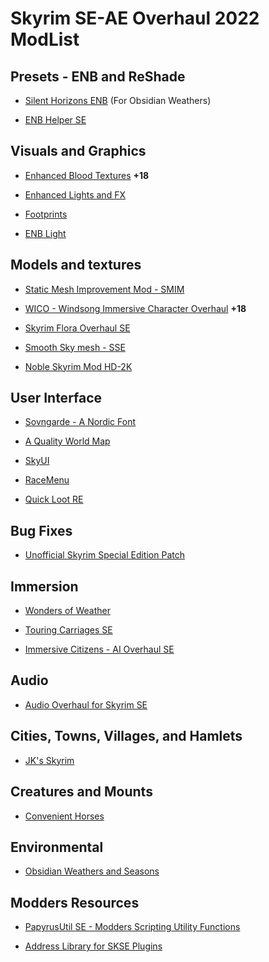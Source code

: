 # Skyrim SE-AE Overhaul 2022 ModList

##   Presets - ENB and ReShade

- [Silent Horizons ENB](https://www.nexusmods.com/skyrimspecialedition/mods/21543 "Silent Horizons ENB") (For Obsidian Weathers)

- [ENB Helper SE](https://www.nexusmods.com/skyrimspecialedition/mods/23174 "ENB Helper SE")

## Visuals and Graphics

- [Enhanced Blood Textures](https://www.nexusmods.com/skyrimspecialedition/mods/2357 "Enhanced Blood Textures") **+18**

- [Enhanced Lights and FX](https://www.nexusmods.com/skyrimspecialedition/mods/2424 "Enhanced Lights and FX")

- [Footprints](https://www.nexusmods.com/skyrimspecialedition/mods/3808 "Footprints")

- [ENB Light](https://www.nexusmods.com/skyrimspecialedition/mods/22574 "ENB Light")

## Models and textures

- [Static Mesh Improvement Mod - SMIM](https://www.nexusmods.com/skyrimspecialedition/mods/659 "Static Mesh Improvement Mod - SMIM")

- [WICO - Windsong Immersive Character Overhaul](https://www.nexusmods.com/skyrimspecialedition/mods/2136 "WICO - Windsong Immersive Character Overhaul") **+18**

- [Skyrim Flora Overhaul SE](https://www.nexusmods.com/skyrimspecialedition/mods/2154 "Skyrim Flora Overhaul SE")

- [Smooth Sky mesh - SSE](https://www.nexusmods.com/skyrimspecialedition/mods/18350 "Smooth Sky mesh - SSE")

- [Noble Skyrim Mod HD-2K](https://www.nexusmods.com/skyrimspecialedition/mods/21423 "Noble Skyrim Mod HD-2K")

## User Interface

- [Sovngarde - A Nordic Font](https://www.nexusmods.com/skyrimspecialedition/mods/386 "Sovngarde - A Nordic Font")

- [A Quality World Map](https://www.nexusmods.com/skyrimspecialedition/mods/5804 "A Quality World Map")

- [SkyUI](https://www.nexusmods.com/skyrimspecialedition/mods/12604 "SkyUI")

- [RaceMenu](https://www.nexusmods.com/skyrimspecialedition/mods/19080 "RaceMenu")

- [Quick Loot RE](https://www.nexusmods.com/skyrimspecialedition/mods/21085 "Quick Loot RE")

## Bug Fixes

- [Unofficial Skyrim Special Edition Patch](https://www.nexusmods.com/skyrimspecialedition/mods/266 "Unofficial Skyrim Special Edition Patch")

## Immersion

- [Wonders of Weather](https://www.nexusmods.com/skyrimspecialedition/mods/13044 "Wonders of Weather")

- [Touring Carriages SE](https://www.nexusmods.com/skyrimspecialedition/mods/15948 "Touring Carriages SE")

- [Immersive Citizens - AI Overhaul SE](https://www.nexusmods.com/skyrimspecialedition/mods/173 "Immersive Citizens - AI Overhaul SE")

## Audio

- [Audio Overhaul for Skyrim SE](https://www.nexusmods.com/skyrimspecialedition/mods/12466 "Audio Overhaul for Skyrim SE")

## Cities, Towns, Villages, and Hamlets

- [JK's Skyrim](https://www.nexusmods.com/skyrimspecialedition/mods/6289 "JK's Skyrim")

##  Creatures and Mounts

- [Convenient Horses](https://www.nexusmods.com/skyrimspecialedition/mods/9519 "Convenient Horses")

##  Environmental

- [Obsidian Weathers and Seasons](https://www.nexusmods.com/skyrimspecialedition/mods/12125 "Obsidian Weathers and Seasons")

##  Modders Resources

- [PapyrusUtil SE - Modders Scripting Utility Functions](https://www.nexusmods.com/skyrimspecialedition/mods/13048 "PapyrusUtil SE - Modders Scripting Utility Functions")

- [Address Library for SKSE Plugins](https://www.nexusmods.com/skyrimspecialedition/mods/32444 "Address Library for SKSE Plugins")
